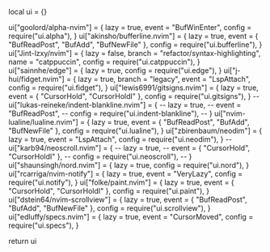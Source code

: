 local ui = {}

ui["goolord/alpha-nvim"] = {
	lazy = true,
	event = "BufWinEnter",
	config = require("ui.alpha"),
}
ui["akinsho/bufferline.nvim"] = {
	lazy = true,
	event = { "BufReadPost", "BufAdd", "BufNewFile" },
	config = require("ui.bufferline"),
}
ui["Jint-lzxy/nvim"] = {
	lazy = false,
	branch = "refactor/syntax-highlighting",
	name = "catppuccin",
	config = require("ui.catppuccin"),
}
ui["sainnhe/edge"] = {
	lazy = true,
	config = require("ui.edge"),
}
ui["j-hui/fidget.nvim"] = {
	lazy = true,
	branch = "legacy",
	event = "LspAttach",
	config = require("ui.fidget"),
}
ui["lewis6991/gitsigns.nvim"] = {
	lazy = true,
	event = { "CursorHold", "CursorHoldI" },
	config = require("ui.gitsigns"),
}
-- ui["lukas-reineke/indent-blankline.nvim"] = {
-- 	lazy = true,
-- 	event = "BufReadPost",
-- 	config = require("ui.indent-blankline"),
-- }
ui["nvim-lualine/lualine.nvim"] = {
	lazy = true,
	event = { "BufReadPost", "BufAdd", "BufNewFile" },
	config = require("ui.lualine"),
}
ui["zbirenbaum/neodim"] = {
	lazy = true,
	event = "LspAttach",
	config = require("ui.neodim"),
}
-- ui["karb94/neoscroll.nvim"] = {
-- 	lazy = true,
-- 	event = { "CursorHold", "CursorHoldI" },
-- 	config = require("ui.neoscroll"),
-- }
ui["shaunsingh/nord.nvim"] = {
	lazy = true,
	config = require("ui.nord"),
}
ui["rcarriga/nvim-notify"] = {
	lazy = true,
	event = "VeryLazy",
	config = require("ui.notify"),
}
ui["folke/paint.nvim"] = {
	lazy = true,
	event = { "CursorHold", "CursorHoldI" },
	config = require("ui.paint"),
}
ui["dstein64/nvim-scrollview"] = {
	lazy = true,
	event = { "BufReadPost", "BufAdd", "BufNewFile" },
	config = require("ui.scrollview"),
}
ui["edluffy/specs.nvim"] = {
	lazy = true,
	event = "CursorMoved",
	config = require("ui.specs"),
}

return ui